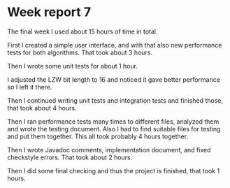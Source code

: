 # Week report 7

The final week I used about 15 hours of time in total.

First I created a simple user interface, and with that also new performance tests for both algorithms. That took about 3 hours.

Then I wrote some unit tests for about 1 hour.

I adjusted the LZW bit length to 16 and noticed it gave better performance so I left it there.

Then I continued writing unit tests and integration tests and finished those, that took about 4 hours.

Then I ran performance tests many times to different files, analyzed them and wrote the testing document. Also I had to find suitable files for testing and put them together. This all took probably 4 hours together.

Then I wrote Javadoc comments, implementation document, and fixed checkstyle errors. That took about 2 hours.

Then I did some final checking and thus the project is finished, that took 1 hours.
